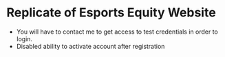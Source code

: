 # Replicate of Esports Equity Website

* You will have to contact me to get access to test credentials in order to login.
* Disabled ability to activate account after registration

